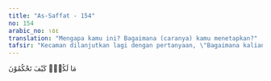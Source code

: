 ```yaml
---
title: "As-Saffat - 154"
no: 154
arabic_no: ١٥٤
translation: "Mengapa kamu ini? Bagaimana (caranya) kamu menetapkan?"
tafsir: "Kecaman dilanjutkan lagi dengan pertanyaan, \"Bagaimana kalian ini? Bagaimana kalian berpendapat demikian?\" Mereka dikecam karena tidak punya pikiran yang sehat, karena bagaimana mungkin Allah yang menciptakan segala sesuatu di alam ini butuh seorang anak dan anak itu perempuan. Mereka dikecam pula karena, seandainya mereka punya pikiran, mereka keliru dalam berpikir sehingga pikiran itu tidak logis dan tidak dapat diterima akal.\n\nSelanjutnya mereka dikecam bahwa sebenarnya mereka tidak menggunakan pikirannya untuk menganalisa ayat-ayat Allah yang disampaikan, dan tidak mereka ambil menjadi pelajaran padahal hal itu berguna. Kaum kafir Mekah itu sudah mengetahui tentang umat-umat terdahulu, tetapi tidak mengambil hikmah dan pelajaran dari pengalaman umat-umat terdahulu sehingga mereka beriman."
---
```

مَا لَكُمْۗ  كَيْفَ تَحْكُمُوْنَ